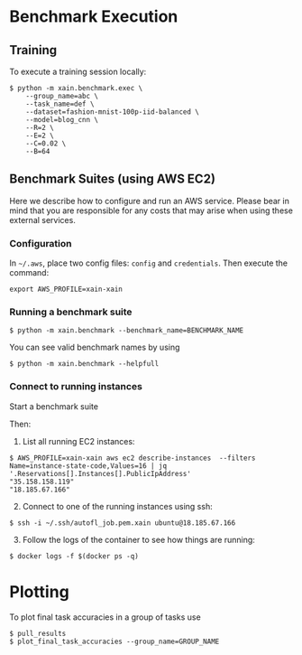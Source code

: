 # Benchmark Execution

## Training

To execute a training session locally:

```shell
$ python -m xain.benchmark.exec \
    --group_name=abc \
    --task_name=def \
    --dataset=fashion-mnist-100p-iid-balanced \
    --model=blog_cnn \
    --R=2 \
    --E=2 \
    --C=0.02 \
    --B=64
```

## Benchmark Suites (using AWS EC2)

Here we describe how to configure and run an AWS service. Please bear in mind that you are responsible for any costs that may arise when using these external services.

### Configuration

In `~/.aws`, place two config files: `config` and `credentials`. Then execute the command:

```shell
export AWS_PROFILE=xain-xain
```

### Running a benchmark suite

```shell
$ python -m xain.benchmark --benchmark_name=BENCHMARK_NAME
```

You can see valid benchmark names by using

```shell
$ python -m xain.benchmark --helpfull
```

### Connect to running instances

Start a benchmark suite

Then:

1. List all running EC2 instances:

```shell
$ AWS_PROFILE=xain-xain aws ec2 describe-instances  --filters Name=instance-state-code,Values=16 | jq '.Reservations[].Instances[].PublicIpAddress'
"35.158.158.119"
"18.185.67.166"
```

2. Connect to one of the running instances using ssh:

```shell
$ ssh -i ~/.ssh/autofl_job.pem.xain ubuntu@18.185.67.166
```

3. Follow the logs of the container to see how things are running:

```shell
$ docker logs -f $(docker ps -q)
```

# Plotting

To plot final task accuracies in a group of tasks use

```shell
$ pull_results
$ plot_final_task_accuracies --group_name=GROUP_NAME
```
